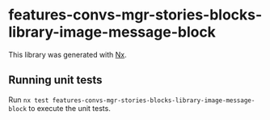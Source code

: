 # features-convs-mgr-stories-blocks-library-image-message-block

This library was generated with [Nx](https://nx.dev).

## Running unit tests

Run `nx test features-convs-mgr-stories-blocks-library-image-message-block` to execute the unit tests.
